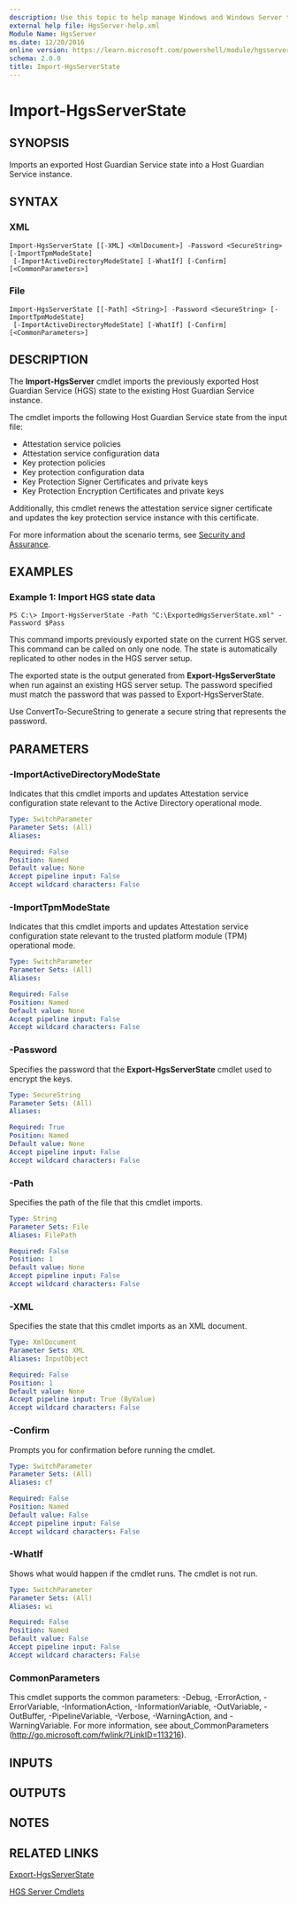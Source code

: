 ```yaml
---
description: Use this topic to help manage Windows and Windows Server technologies with Windows PowerShell.
external help file: HgsServer-help.xml
Module Name: HgsServer
ms.date: 12/20/2016
online version: https://learn.microsoft.com/powershell/module/hgsserver/import-hgsserverstate?view=windowsserver2019-ps&wt.mc_id=ps-gethelp
schema: 2.0.0
title: Import-HgsServerState
---
```


# Import-HgsServerState

## SYNOPSIS
Imports an exported Host Guardian Service state into a Host Guardian Service instance.

## SYNTAX

### XML
```
Import-HgsServerState [[-XML] <XmlDocument>] -Password <SecureString> [-ImportTpmModeState]
 [-ImportActiveDirectoryModeState] [-WhatIf] [-Confirm] [<CommonParameters>]
```

### File
```
Import-HgsServerState [[-Path] <String>] -Password <SecureString> [-ImportTpmModeState]
 [-ImportActiveDirectoryModeState] [-WhatIf] [-Confirm] [<CommonParameters>]
```

## DESCRIPTION
The **Import-HgsServer** cmdlet imports the previously exported Host Guardian Service (HGS) state to the existing Host Guardian Service instance.

The cmdlet imports the following Host Guardian Service state from the input file: 

- Attestation service policies
- Attestation service configuration data
- Key protection policies
- Key protection configuration data
- Key Protection Signer Certificates and private keys
- Key Protection Encryption Certificates and private keys

Additionally, this cmdlet renews the attestation service signer certificate and updates the key protection service instance with this certificate.

For more information about the scenario terms, see [Security and Assurance](https://go.microsoft.com/fwlink/?LinkId=699209).

## EXAMPLES

### Example 1: Import HGS state data
```
PS C:\> Import-HgsServerState -Path "C:\ExportedHgsServerState.xml" -Password $Pass
```

This command imports previously exported state on the current HGS server.
This command can be called on only one node.
The state is automatically replicated to other nodes in the HGS server setup.

The exported state is the output generated from **Export-HgsServerState** when run against an existing HGS server setup.
The password specified must match the password that was passed to Export-HgsServerState.

Use ConvertTo-SecureString to generate a secure string that represents the password.

## PARAMETERS

### -ImportActiveDirectoryModeState
Indicates that this cmdlet imports and updates Attestation service configuration state relevant to the Active Directory operational mode.

```yaml
Type: SwitchParameter
Parameter Sets: (All)
Aliases: 

Required: False
Position: Named
Default value: None
Accept pipeline input: False
Accept wildcard characters: False
```

### -ImportTpmModeState
Indicates that this cmdlet imports and updates Attestation service configuration state relevant to the trusted platform module (TPM) operational mode.

```yaml
Type: SwitchParameter
Parameter Sets: (All)
Aliases: 

Required: False
Position: Named
Default value: None
Accept pipeline input: False
Accept wildcard characters: False
```

### -Password
Specifies the password that the **Export-HgsServerState** cmdlet used to encrypt the keys.

```yaml
Type: SecureString
Parameter Sets: (All)
Aliases: 

Required: True
Position: Named
Default value: None
Accept pipeline input: False
Accept wildcard characters: False
```

### -Path
Specifies the path of the file that this cmdlet imports.

```yaml
Type: String
Parameter Sets: File
Aliases: FilePath

Required: False
Position: 1
Default value: None
Accept pipeline input: False
Accept wildcard characters: False
```

### -XML
Specifies the state that this cmdlet imports as an XML document.

```yaml
Type: XmlDocument
Parameter Sets: XML
Aliases: InputObject

Required: False
Position: 1
Default value: None
Accept pipeline input: True (ByValue)
Accept wildcard characters: False
```

### -Confirm
Prompts you for confirmation before running the cmdlet.

```yaml
Type: SwitchParameter
Parameter Sets: (All)
Aliases: cf

Required: False
Position: Named
Default value: False
Accept pipeline input: False
Accept wildcard characters: False
```

### -WhatIf
Shows what would happen if the cmdlet runs.
The cmdlet is not run.

```yaml
Type: SwitchParameter
Parameter Sets: (All)
Aliases: wi

Required: False
Position: Named
Default value: False
Accept pipeline input: False
Accept wildcard characters: False
```

### CommonParameters
This cmdlet supports the common parameters: -Debug, -ErrorAction, -ErrorVariable, -InformationAction, -InformationVariable, -OutVariable, -OutBuffer, -PipelineVariable, -Verbose, -WarningAction, and -WarningVariable. For more information, see about_CommonParameters (http://go.microsoft.com/fwlink/?LinkID=113216).

## INPUTS

## OUTPUTS

## NOTES

## RELATED LINKS

[Export-HgsServerState](./Export-HgsServerState.md)

[HGS Server Cmdlets](./hgsserver.md)

